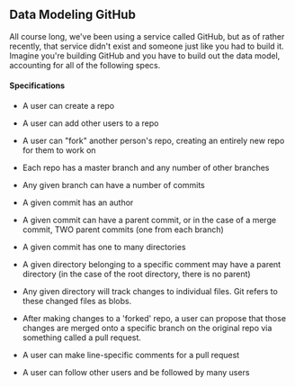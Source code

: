 ## Data Modeling GitHub

All course long, we've been using a service called GitHub, but as of rather recently, that service didn't exist and someone just like you had to build it. Imagine you're building GitHub and you have to build out the data model, accounting for all of the following specs.

#### Specifications
- A user can create a repo
- A user can add other users to a repo
- A user can "fork" another person's repo, creating an entirely new repo for them to work on

- Each repo has a master branch and any number of other branches
- Any given branch can have a number of commits
- A given commit has an author
- A given commit can have a parent commit, or in the case of a merge commit, TWO parent commits (one from each branch)
- A given commit has one to many directories
- A given directory belonging to a specific comment may have a parent directory (in the case of the root directory, there is no parent)
- Any given directory will track changes to individual files. Git refers to these changed files as blobs.

- After making changes to a 'forked' repo, a user can propose that those changes are merged onto a specific branch on the original repo via something called a pull request.

- A user can make line-specific comments for a pull request
- A user can follow other users and be followed by many users




